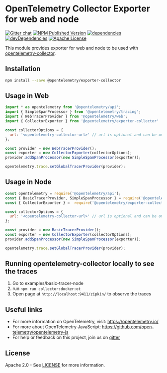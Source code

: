 # OpenTelemetry Collector Exporter for web and node
[![Gitter chat][gitter-image]][gitter-url]
[![NPM Published Version][npm-img]][npm-url]
[![dependencies][dependencies-image]][dependencies-url]
[![devDependencies][devDependencies-image]][devDependencies-url]
[![Apache License][license-image]][license-image]

This module provides exporter for web and node to be used with [opentelemetry-collector][opentelemetry-collector-url].

## Installation

```bash
npm install --save @opentelemetry/exporter-collector
```

## Usage in Web
```js
import * as opentelemetry from '@opentelemetry/api';
import { SimpleSpanProcessor } from '@opentelemetry/tracing';
import { WebTracerProvider } from '@opentelemetry/web';
import { CollectorExporter } from '@opentelemetry/exporter-collector'

const collectorOptions = {
  url: '<opentelemetry-collector-url>' // url is optional and can be omitted - default is http://localhost:55678/v1/trace
};

const provider = new WebTracerProvider();
const exporter = new CollectorExporter(collectorOptions);
provider.addSpanProcessor(new SimpleSpanProcessor(exporter));

opentelemetry.trace.setGlobalTracerProvider(provider);

```

## Usage in Node
```js
const opentelemetry = require('@opentelemetry/api');
const { BasicTracerProvider, SimpleSpanProcessor } = require('@opentelemetry/tracing');
const { CollectorExporter } =  require('@opentelemetry/exporter-collector');

const collectorOptions = {
  url: '<opentelemetry-collector-url>' // url is optional and can be omitted - default is http://localhost:55678/v1/trace
};

const provider = new BasicTracerProvider();
const exporter = new CollectorExporter(collectorOptions);
provider.addSpanProcessor(new SimpleSpanProcessor(exporter));

opentelemetry.trace.setGlobalTracerProvider(provider);

```

## Running opentelemetry-collector locally to see the traces
1. Go to examples/basic-tracer-node
2. run `npm run collector:docker:ot`
3. Open page at `http://localhost:9411/zipkin/` to observe the traces

## Useful links
- For more information on OpenTelemetry, visit: <https://opentelemetry.io/>
- For more about OpenTelemetry JavaScript: <https://github.com/open-telemetry/opentelemetry-js>
- For help or feedback on this project, join us on [gitter][gitter-url]

## License

Apache 2.0 - See [LICENSE][license-url] for more information.

[gitter-image]: https://badges.gitter.im/open-telemetry/opentelemetry-js.svg
[gitter-url]: https://gitter.im/open-telemetry/opentelemetry-node?utm_source=badge&utm_medium=badge&utm_campaign=pr-badge&utm_content=badge
[license-url]: https://github.com/open-telemetry/opentelemetry-js/blob/master/LICENSE
[license-image]: https://img.shields.io/badge/license-Apache_2.0-green.svg?style=flat
[dependencies-image]: https://david-dm.org/open-telemetry/opentelemetry-js/status.svg?path=packages/opentelemetry-exporter-collector
[dependencies-url]: https://david-dm.org/open-telemetry/opentelemetry-js?path=packages%2Fopentelemetry-exporter-collector
[devDependencies-image]: https://david-dm.org/open-telemetry/opentelemetry-js/dev-status.svg?path=packages/opentelemetry-exporter-collector
[devDependencies-url]: https://david-dm.org/open-telemetry/opentelemetry-js?path=packages%2Fopentelemetry-exporter-collector&type=dev
[npm-url]: https://www.npmjs.com/package/@opentelemetry/exporter-collector
[npm-img]: https://badge.fury.io/js/%40opentelemetry%2Fexporter-collector.svg
[opentelemetry-collector-url]: https://github.com/open-telemetry/opentelemetry-collector
